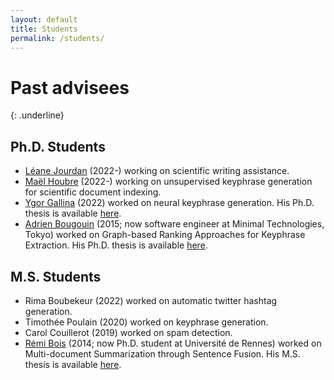 ```yaml
---
layout: default
title: Students
permalink: /students/
---
```


# Past advisees
{: .underline}

## Ph.D. Students

- [Léane Jourdan](https://github.com/JourdanL) (2022-) working on scientific writing assistance.
- [Maël Houbre](https://github.com/MHoubre) (2022-) working on unsupervised keyphrase generation for scientific document indexing.
- [Ygor Gallina](https://github.com/ra1nbowpill) (2022) worked on neural keyphrase generation. His Ph.D. thesis is available [here](/data/students/phd_thesis_ygor-gallina.pdf).
- [Adrien Bougouin](http://adrien-bougouin.github.io/) (2015; now software engineer at Minimal Technologies, Tokyo) worked on Graph-based Ranking Approaches for Keyphrase Extraction. His Ph.D. thesis is available [here](/data/students/phd_thesis_adrien-bougouin.pdf).

## M.S. Students

- Rima Boubekeur (2022) worked on automatic twitter hashtag generation.
- Timothée Poulain (2020) worked on keyphrase generation.
- Carol Couillerot (2019) worked on spam detection.
- [Rémi Bois](https://github.com/sildar) (2014; now Ph.D. student at Université de Rennes) worked on Multi-document Summarization through Sentence Fusion. His M.S. thesis is available [here](/data/students/m2_thesis_remi-bois.pdf).